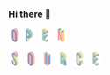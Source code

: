 ### Hi there 👋

<!--
**jyq-lab/jyq-lab** is a ✨ _special_ ✨ repository because its `README.md` (this file) appears on your GitHub profile.

Here are some ideas to get you started:

- 🔭 I’m currently working on ...
- 🌱 I’m currently learning ...
- 👯 I’m looking to collaborate on ...
- 🤔 I’m looking for help with ...
- 💬 Ask me about ...
- 📫 How to reach me: ...
- 😄 Pronouns: ...
- ⚡ Fun fact: ...
-->
<!-- #### practice -->
<img src="docs/O.svg" width=5% leight=5%><img src="docs/P.svg" width=5% leight=5%>
<img src="docs/E.svg" width=5% leight=5%>
<img src="docs/N.svg" width=5% leight=5%>

<img src="docs/S.svg" width=5% leight=5%> <img src="docs/O.svg" width=5% leight=5%> <img src="docs/U.svg" width=5% leight=5%> <img src="docs/R.svg" width=5% leight=5%>
<img src="docs/C.svg" width=5% leight=5%>
<img src="docs/E.svg" width=5% leight=5%>

<!--
![](/docs/O.svg)
![](/docs/P.svg)
![](/docs/E.svg)
![](/docs/N.svg)
![](/docs/S.svg)
![](/docs/O.svg)
![](/docs/U.svg)
![](/docs/R.svg)
![](/docs/C.svg)
![](/docs/E.svg)
-->

